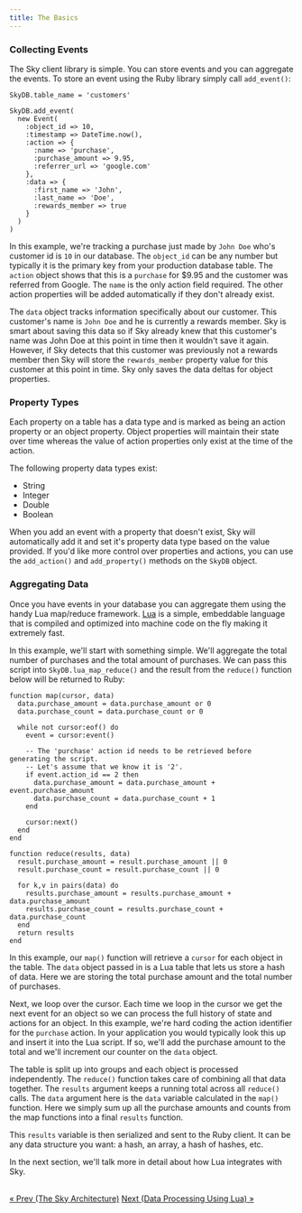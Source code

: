 ```yaml
---
title: The Basics
---
```


### Collecting Events

The Sky client library is simple.
You can store events and you can aggregate the events.
To store an event using the Ruby library simply call `add_event()`:

    SkyDB.table_name = 'customers'
    
    SkyDB.add_event(
      new Event(
        :object_id => 10,
        :timestamp => DateTime.now(),
        :action => {
          :name => 'purchase',
          :purchase_amount => 9.95,
          :referrer_url => 'google.com'
        },
        :data => {
          :first_name => 'John',
          :last_name => 'Doe',
          :rewards_member => true
        }
      )
    )

In this example, we're tracking a purchase just made by `John Doe` who's customer id is `10` in our database.
The `object_id` can be any number but typically it is the primary key from your production database table.
The `action` object shows that this is a `purchase` for $9.95 and the customer was referred from Google.
The `name` is the only action field required.
The other action properties will be added automatically if they don't already exist.

The `data` object tracks information specifically about our customer. 
This customer's name is `John Doe` and he is currently a rewards member.
Sky is smart about saving this data so if Sky already knew that this customer's name was John Doe at this point in time then it wouldn't save it again.
However, if Sky detects that this customer was previously not a rewards member then Sky will store the `rewards_member` property value for this customer at this point in time.
Sky only saves the data deltas for object properties.


### Property Types

Each property on a table has a data type and is marked as being an action property or an object property.
Object properties will maintain their state over time whereas the value of action properties only exist at the time of the action.

The following property data types exist:

* String
* Integer
* Double
* Boolean

When you add an event with a property that doesn't exist, Sky will automatically add it and set it's property data type based on the value provided.
If you'd like more control over properties and actions, you can use the `add_action()` and `add_property()` methods on the `SkyDB` object.


### Aggregating Data

Once you have events in your database you can aggregate them using the handy Lua map/reduce framework.
[Lua][] is a simple, embeddable language that is compiled and optimized into machine code on the fly making it extremely fast.

In this example, we'll start with something simple.
We'll aggregate the total number of purchases and the total amount of purchases.
We can pass this script into `SkyDB.lua_map_reduce()` and the result from the `reduce()` function below will be returned to Ruby:

    function map(cursor, data)
      data.purchase_amount = data.purchase_amount or 0
      data.purchase_count = data.purchase_count or 0

      while not cursor:eof() do
        event = cursor:event()

        -- The 'purchase' action id needs to be retrieved before generating the script.
        -- Let's assume that we know it is '2'.
        if event.action_id == 2 then
          data.purchase_amount = data.purchase_amount + event.purchase_amount
          data.purchase_count = data.purchase_count + 1
        end

        cursor:next()
      end
    end

    function reduce(results, data)
      result.purchase_amount = result.purchase_amount || 0
      result.purchase_count = result.purchase_count || 0
      
      for k,v in pairs(data) do
        results.purchase_amount = results.purchase_amount + data.purchase_amount
        results.purchase_count = results.purchase_count + data.purchase_count
      end
      return results
    end

In this example, our `map()` function will retrieve a `cursor` for each object in the table.
The `data` object passed in is a Lua table that lets us store a hash of data.
Here we are storing the total purchase amount and the total number of purchases.

Next, we loop over the cursor.
Each time we loop in the cursor we get the next event for an object so we can process the full history of state and actions for an object.
In this example, we're hard coding the action identifier for the `purchase` action.
In your application you would typically look this up and insert it into the Lua script.
If so, we'll add the purchase amount to the total and we'll increment our counter on the `data` object.

The table is split up into groups and each object is processed independently.
The `reduce()` function takes care of combining all that data together.
The `results` argument keeps a running total across all `reduce()` calls.
The `data` argument here is the `data` variable calculated in the `map()` function.
Here we simply sum up all the purchase amounts and counts from the map functions into a final `results` function.

This `results` variable is then serialized and sent to the Ruby client.
It can be any data structure you want: a hash, an array, a hash of hashes, etc.

In the next section, we'll talk more in detail about how Lua integrates with Sky.

<br/>
<a href="architecture.html">« Prev <span class="hidden-phone">(The Sky Architecture)</span></a>
<span class="pull-right"><a href="lua.html">Next <span class="hidden-phone">(Data Processing Using Lua)</span> »</a></span>


  [Lua]: http://www.lua.org/

